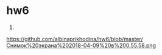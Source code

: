 # hw6

1)
https://github.com/albinaprikhodina/hw6/blob/master/Снимок%20экрана%202018-04-09%20в%200.55.58.png
